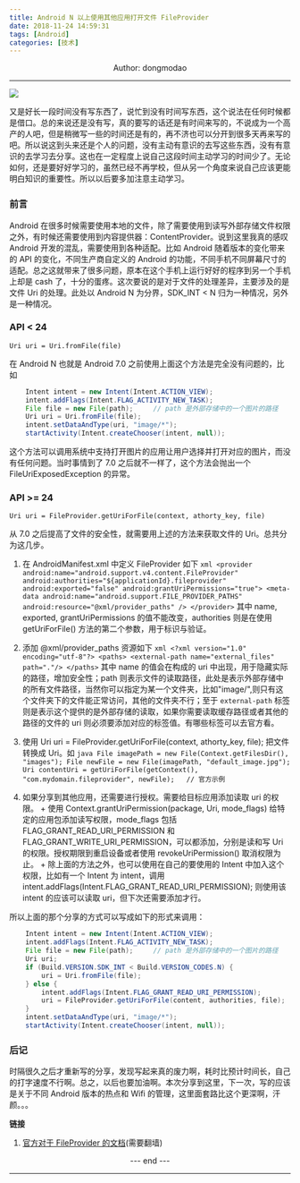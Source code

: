 ```yaml
---
title: Android N 以上使用其他应用打开文件 FileProvider
date: 2018-11-24 14:59:31
tags: [Android]
categories: [技术]
---
```

<center>
Author: dongmodao
</center>

---

![](Android-N-以上使用其他应用打开文件-FileProvider/index.jpg)

  又是好长一段时间没有写东西了，说忙到没有时间写东西，这个说法在任何时候都是借口。总的来说还是没有写，真的要写的话还是有时间来写的，不说成为一个高产的人吧，但是稍微写一些的时间还是有的，再不济也可以分开到很多天再来写的吧。所以说这到头来还是个人的问题，没有主动有意识的去写这些东西，没有有意识的去学习去分享。这也在一定程度上说自己这段时间主动学习的时间少了。无论如何，还是要好好学习的，虽然已经不再学校，但从另一个角度来说自己应该更能明白知识的重要性。所以以后要多加注意主动学习。<!-- more -->

### 前言
  Android 在很多时候需要使用本地的文件，除了需要使用到读写外部存储文件权限之外，有时候还需要使用到内容提供器：ContentProvider。说到这里我真的感叹 Android 开发的混乱，需要使用到各种适配。比如 Android 随着版本的变化带来的 API 的变化，不同生产商自定义的 Android 的功能，不同手机不同屏幕尺寸的适配。总之这就带来了很多问题，原本在这个手机上运行好好的程序到另一个手机上却是 cash 了，十分的蛋疼。这次要说的是对于文件的处理差异，主要涉及的是文件 Uri 的处理。此处以 Android N 为分界，SDK_INT < N 归为一种情况，另外是一种情况。

### API < 24
 ``Uri uri = Uri.fromFile(file)``

 在 Android N 也就是 Android 7.0 之前使用上面这个方法是完全没有问题的，比如
``` java
    Intent intent = new Intent(Intent.ACTION_VIEW);
    intent.addFlags(Intent.FLAG_ACTIVITY_NEW_TASK);
    File file = new File(path);     // path 是外部存储中的一个图片的路径
    Uri uri = Uri.fromFile(file);
    intent.setDataAndType(uri, "image/*");
    startActivity(Intent.createChooser(intent, null));

```
这个方法可以调用系统中支持打开图片的应用让用户选择并打开对应的图片，而没有任何问题。当时事情到了 7.0 之后就不一样了，这个方法会抛出一个 FileUriExposedException 的异常。

### API >= 24
  ``Uri uri = FileProvider.getUriForFile(context, athorty_key, file)``

  从 7.0 之后提高了文件的安全性，就需要用上述的方法来获取文件的 Uri。总共分为这几步。
  1. 在 AndroidManifest.xml 中定义 FileProvider 如下
    ``` xml
    <provider
        android:name="android.support.v4.content.FileProvider"
        android:authorities="${applicationId}.fileprovider"
        android:exported="false"
        android:grantUriPermissions="true">
            <meta-data
                android:name="android.support.FILE_PROVIDER_PATHS"
                android:resource="@xml/provider_paths" />
    </provider>
    ```
    其中 name, exported, grantUriPermissions 的值不能改变，authorities 则是在使用 getUriForFile() 方法的第二个参数，用于标识与验证。
  2. 添加 @xml/provider_paths 资源如下
    ``` xml
    <?xml version="1.0" encoding="utf-8"?>
    <paths>
        <external-path name="external_files" path="."/>
    </paths>
    ```
    其中 name 的值会在构成的 uri 中出现，用于隐藏实际的路径，增加安全性；path 则表示文件的读取路径，此处是表示外部存储中的所有文件路径，当然你可以指定为某一个文件夹，比如"image/",则只有这个文件夹下的文件能正常访问，其他的文件夹不行；至于 ``external-path`` 标签则是表示这个提供的是外部存储的读取，如果你需要读取缓存路径或者其他的路径的文件的 uri 则必须要添加对应的标签值。有哪些标签可以去官方看。

  3. 使用  Uri uri = FileProvider.getUriForFile(context, athorty_key, file); 把文件转换成 Uri。如
    ``` java
    File imagePath = new File(Context.getFilesDir(), "images");
    File newFile = new File(imagePath, "default_image.jpg");
    Uri contentUri = getUriForFile(getContext(), "com.mydomain.fileprovider", newFile);   // 官方示例
    ```
  4. 如果分享到其他应用，还需要进行授权。需要给目标应用添加读取 uri 的权限。
    + 使用  Context.grantUriPermission(package, Uri, mode_flags) 给特定的应用包添加读写权限，mode_flags 包括 FLAG_GRANT_READ_URI_PERMISSION 和 FLAG_GRANT_WRITE_URI_PERMISSION，可以都添加，分别是读和写 Uri 的权限。授权期限到重启设备或者使用 revokeUriPermission() 取消权限为止。
    + 除上面的方法之外，也可以使用在自己的要使用的 Intent 中加入这个权限，比如有一个 Intent 为 intent，调用 intent.addFlags(Intent.FLAG_GRANT_READ_URI_PERMISSION); 则使用该 intent 的应该可以读取 uri，但下次还需要添加才行。

所以上面的那个分享的方式可以写成如下的形式来调用：
``` java
    Intent intent = new Intent(Intent.ACTION_VIEW);
    intent.addFlags(Intent.FLAG_ACTIVITY_NEW_TASK);
    File file = new File(path);     // path 是外部存储中的一个图片的路径
    Uri uri;
    if (Build.VERSION.SDK_INT < Build.VERSION_CODES.N) {
        uri = Uri.fromFile(file);
    } else {
        intent.addFlags(Intent.FLAG_GRANT_READ_URI_PERMISSION);
        uri = FileProvider.getUriForFile(content, authorities, file);
    }
    intent.setDataAndType(uri, "image/*");
    startActivity(Intent.createChooser(intent, null));

```

### 后记
时隔很久之后才重新写的分享，发现写起来真的废力啊，耗时比预计时间长，自己的打字速度不行啊。总之，以后也要加油啊。本次分享到这里，下一次，写的应该是关于不同 Android 版本的热点和 Wifi 的管理，这里面套路比这个更深啊，汗颜。。。

**链接**

1. [官方对于 FileProvider 的文档](https://developer.android.com/reference/android/support/v4/content/FileProvider)(需要翻墙)


 <center> --- end --- </center>

 ---
